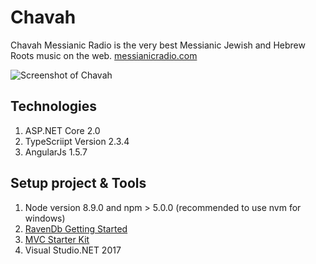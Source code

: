 # Chavah
Chavah Messianic Radio is the very best Messianic Jewish and Hebrew Roots music on the web.
[messianicradio.com](https://messianicradio.com)

![Screenshot of Chavah](http://bitshuvafiles01.com/chavah/chavah-github.jpg "Logo Title Text 1")

## Technologies
1. ASP.NET Core 2.0
2. TypeScriipt Version 2.3.4
3. AngularJs 1.5.7

## Setup project & Tools
1. Node version 8.9.0 and npm > 5.0.0 (recommended to use nvm for windows)
2. [RavenDb Getting Started](https://ravendb.net/docs/article-page/3.5/csharp/start/getting-started)
3. [MVC Starter Kit](https://ravendb.net/docs/article-page/3.5/csharp/samples/mvc-starter-kit)
4. Visual Studio.NET 2017
